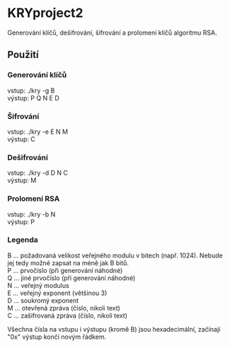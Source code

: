 # KRYproject2
Generování klíčů, dešifrování, šifrování a prolomení klíčů algoritmu RSA.

## Použití
### Generování klíčů
vstup: ./kry -g B  
výstup: P Q N E D

### Šifrování
vstup: ./kry -e E N M  
výstup: C

### Dešifrování
vstup: ./kry -d D N C  
výstup: M

### Prolomení RSA
vstup: ./kry -b N  
výstup: P

### Legenda
B ... požadovaná velikost veřejného modulu v bitech (např. 1024). Nebude jej tedy možné zapsat na méně jak B bitů.  
P ... prvočíslo (při generování náhodné)  
Q ... jiné prvočíslo (při generování náhodné)  
N ... veřejný modulus  
E ... veřejný exponent (většinou 3)  
D ... soukromý exponent  
M ... otevřená zpráva (číslo, nikoli text)  
C ... zašifrovaná zpráva (číslo, nikoli text)  

Všechna čísla na vstupu i výstupu (kromě B) jsou hexadecimální, začínají "0x" výstup končí novým řádkem.
